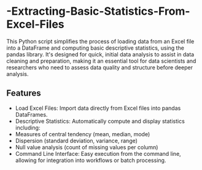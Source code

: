 # -Extracting-Basic-Statistics-From-Excel-Files

This Python script simplifies the process of loading data from an Excel file into a DataFrame and computing basic descriptive statistics, using the pandas library. It's designed for quick, initial data analysis to assist in data cleaning and preparation, making it an essential tool for data scientists and researchers who need to assess data quality and structure before deeper analysis.

## Features

- Load Excel Files: Import data directly from Excel files into pandas DataFrames.
- Descriptive Statistics: Automatically compute and display statistics including:
- Measures of central tendency (mean, median, mode)
- Dispersion (standard deviation, variance, range)
- Null value analysis (count of missing values per column)
- Command Line Interface: Easy execution from the command line, allowing for integration into workflows or batch processing.
